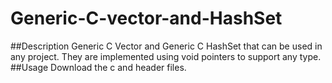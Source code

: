 # Generic-C-vector-and-HashSet
##Description
Generic C Vector and Generic C HashSet that can be used in any project. They are implemented using void pointers to support any type.
##Usage
Download the c and header files.
